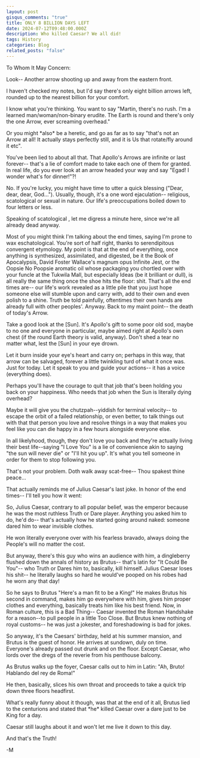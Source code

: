 ```yaml
---
layout: post
gisqus_comments: "true"
title: ONLY 8 BILLION DAYS LEFT
date: 2024-07-12T09:48:00.000Z
description: Who killed Caesar? We all did!
tags: History
categories: Blog
related_posts: "false"
---
```

To Whom It May Concern:



Look-- Another arrow shooting up and away from the eastern front. 

I haven't checked my notes, but I'd say there's only eight billion arrows left, rounded up to the nearest billion for your comfort. 

I know what you're thinking. You want to say "Martin, there's no rush. I'm a learned man/woman/non-binary erudite. The Earth is round and there's only the one Arrow, ever screaming overhead."

Or you might \*also\* be a heretic, and go as far as to say "that's not an Arrow at all! It actually stays perfectly still, and it is Us that rotate/fly around it etc".

You've been lied to about all that. That Apollo's Arrows are infinite or last forever-- that's a lie of comfort made to take each one of them for granted. In real life, do you ever look at an arrow headed your way and say "Egad! I wonder what's for dinner!"?!

No. If you're lucky, you might have time to utter a quick blessing ("Dear, dear, dear, God..."). Usually, though, it's a one word ejaculation-- religious, scatological or sexual in nature. Our life's preoccupations boiled down to four letters or less. 

Speaking of scatological , let me digress a minute here, since we're all already dead anyway.

Most of you might think I'm talking about the end times, saying I'm prone to wax eschatological. You're sort of half right, thanks to serendipitous convergent etymology. My point is that at the end of everything, once anything is synthesized, assimilated, and digested, be it the Book of Apocalypsis, David Foster Wallace's magnum opus Infinite Jest, or the Oopsie No Poopsie aromatic oil whose packaging you chortled over with your funcle at the Tukwila Mall, but especially Ideas (be it brilliant or dull), is all really the same thing once the shoe hits the floor: shit. That's all the end times are-- our life's work revealed as a little pile that you just hope someone else will stumble upon and carry with, add to their own and even polish to a shine. Truth be told painfully, oftentimes their own hands are already full with other peoples'. Anyway. Back to my maint point-- the death of today's Arrow.



Take a good look at the \[Sun]. It's Apollo's gift to some poor old sod, maybe to no one and everyone in particular, maybe aimed right at Apollo's own chest (if the round Earth theory is valid, anyway). Don't shed a tear no matter what, lest the \[Sun] in your eye drown. 

Let it burn inside your eye's heart and carry on; perhaps in this way, that arrow can be salvaged, forever a little twinkling turd of what it once was. Just for today. Let it speak to you and guide your actions-- it has a voice (everything does).

Perhaps you'll have the courage to quit that job that's been holding you back on your happiness. Who needs that job when the Sun is literally dying overhead?

Maybe it will give you the chutzpah--yiddish for terminal velocity-- to escape the orbit of a failed relationship, or even better, to talk things out with that that person you love and resolve things in a way that makes you feel like you can die happy in a few hours alongside everyone else.

In all likelyhood, though, they don't love you back and they're actually living their best life--saying "I Love You" is a lie of convenience akin to saying "the sun will never die" or "I'll hit you up". It's what you tell someone in order for them to stop following you.

That's not your problem. Doth walk away scat-free-- Thou spakest thine peace... 

That actually reminds me of Julius Caesar's last joke. In honor of the end times-- I'll tell you how it went:



So, Julius Caesar, contrary to all popular belief, was the emperor because he was the most ruthless Truth or Dare player. Anything you asked him to do, he'd do-- that's actually how he started going around naked: someone dared him to wear invisible clothes.

He won literally everyone over with his fearless bravado, always doing the People's will no matter the cost.

But anyway, there's this guy who wins an audience with him, a dingleberry flushed down the annals of history as Brutus-- that's latin for "It Could Be You"-- who Truth or Dares him to, basically, kill himself. Julius Caesar loses his shit-- he literally laughs so hard he would've pooped on his robes had he worn any that day!

So he says to Brutus "Here's a man fit to be a King!" He makes Brutus his second in command, makes him go everywhere with him, gives him proper clothes and everything, basically treats him like his best friend. Now, in Roman culture, this is a Bad Thing-- Caesar invented the Roman Handshake for a reason--to pull people in a little Too Close. But Brutus knew nothing of royal customs-- he was just a jokester, and foreshadowing is bad for jokes.

So anyway, it's the Caesars' birthday, held at his summer mansion, and Brutus is the guest of honor. He arrives at sundown, duly on time. Everyone's already passed out drunk and on the floor. Except Caesar, who lords over the dregs of the reverie from his penthouse balcony.

As Brutus walks up the foyer, Caesar calls out to him in Latin: "Ah, Bruto! Hablando del rey de Roma!" 

He then, basically, slices his own throat and proceeds to take a quick trip down three floors headfirst. 



What's really funny about it though, was that at the end of it all, Brutus lied to the centurions and stated that \*he\* killed Caesar over a dare just to be King for a day.

Caesar still laughs about it and won't let me live it down to this day.

And that's the Truth!

-M

